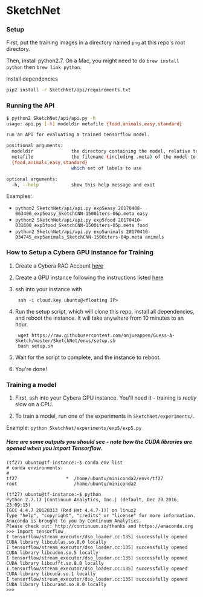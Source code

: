 # SketchNet

### Setup

First, put the training images in a directory named `png` at this repo's root directory.

Then, install python2.7. On a Mac, you might need to do `brew install python` then `brew link python`.

Install dependencies
```sh
pip2 install -r SketchNet/api/requirements.txt
```

### Running the API

```sh
$ python2 SketchNet/api/api.py -h
usage: api.py [-h] modeldir metafile {food,animals,easy,standard}

run an API for evaluating a trained tensorflow model.

positional arguments:
  modeldir              the directory containing the model, relative to SketchNet/trained_models
  metafile              the filename (including .meta) of the model to use
  {food,animals,easy,standard}
                        which set of labels to use

optional arguments:
  -h, --help            show this help message and exit
```

Examples:
- `python2 SketchNet/api/api.py exp5easy 20170408-063406_exp5easy_SketchCNN-1500iters-06p.meta easy`
- `python2 SketchNet/api/api.py exp5food 20170410-031600_exp5food_SketchCNN-1500iters-05p.meta food`
- `python2 SketchNet/api/api.py exp5animals 20170410-034745_exp5animals_SketchCNN-1500iters-04p.meta animals`


### How to Setup a Cybera GPU instance for Training 

1. Create a Cybera RAC Account [here](https://rac-portal.cybera.ca)
2. Create a GPU instance following the instructions listed [here](https://docs.google.com/document/d/12_iH7oFfP2MTBi7wCR92PiIalhsB8i2bcz2G89wUsmk/edit#heading=h.uvc95u5xadk8)
3. ssh into your instance with 

        ssh -i cloud.key ubuntu@<floating IP>
        
4. Run the setup script, which will clone this repo, install all dependencies, and reboot the instance. It will take anywhere from 10 minutes to an hour.

        wget https://raw.githubusercontent.com/anjueappen/Guess-A-Sketch/master/SketchNet/envs/setup.sh
        bash setup.sh 
       
5. Wait for the script to complete, and the instance to reboot.

6. You're done!

### Training a model

1. First, ssh into your Cybera GPU instance. You'll need it - training is *really* slow on a CPU.

2. To train a model, run one of the experiments in `SketchNet/experiments/`.

Example: `python SketchNet/experiments/exp5/exp5.py`

##### Here are some outputs you should see - note how the CUDA libraries are opened when you import Tensorflow. 

```
(tf27) ubuntu@tf-instance:~$ conda env list
# conda environments:
#
tf27                  *  /home/ubuntu/miniconda2/envs/tf27
root                     /home/ubuntu/miniconda2

(tf27) ubuntu@tf-instance:~$ python
Python 2.7.13 |Continuum Analytics, Inc.| (default, Dec 20 2016, 23:09:15)
[GCC 4.4.7 20120313 (Red Hat 4.4.7-1)] on linux2
Type "help", "copyright", "credits" or "license" for more information.
Anaconda is brought to you by Continuum Analytics.
Please check out: http://continuum.io/thanks and https://anaconda.org
>>> import tensorflow
I tensorflow/stream_executor/dso_loader.cc:135] successfully opened CUDA library libcublas.so.8.0 locally
I tensorflow/stream_executor/dso_loader.cc:135] successfully opened CUDA library libcudnn.so.5 locally
I tensorflow/stream_executor/dso_loader.cc:135] successfully opened CUDA library libcufft.so.8.0 locally
I tensorflow/stream_executor/dso_loader.cc:135] successfully opened CUDA library libcuda.so.1 locally
I tensorflow/stream_executor/dso_loader.cc:135] successfully opened CUDA library libcurand.so.8.0 locally
>>>
```
